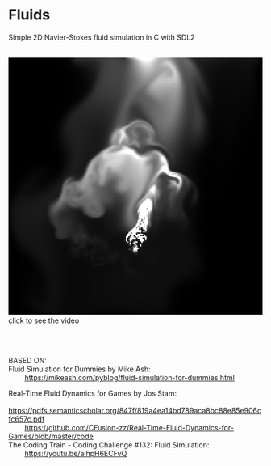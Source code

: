 <html>
<head>
</head>

<body>

<h1>Fluids</h1>
Simple 2D Navier-Stokes fluid simulation in C with SDL2
</br>
</br>

<a href="https://thumbs.gfycat.com/SoulfulGrippingHorseshoebat-mobile.mp4"> <img src="https://raw.githubusercontent.com/Introscopia/Fluids/master/prev.png"> </a>
click to see the video

</br>
</br>

BASED ON:</br>
Fluid Simulation for Dummies by Mike Ash:</br>
&emsp;&emsp;    https://mikeash.com/pyblog/fluid-simulation-for-dummies.html</br>

Real-Time Fluid Dynamics for Games by Jos Stam:</br>
&emsp;&emsp;    https://pdfs.semanticscholar.org/847f/819a4ea14bd789aca8bc88e85e906cfc657c.pdf</br>
&emsp;&emsp;    https://github.com/CFusion-zz/Real-Time-Fluid-Dynamics-for-Games/blob/master/code</br>
The Coding Train - Coding Challenge #132: Fluid Simulation:</br>
&emsp;&emsp;	https://youtu.be/alhpH6ECFvQ</br></br>


</body>
</html>